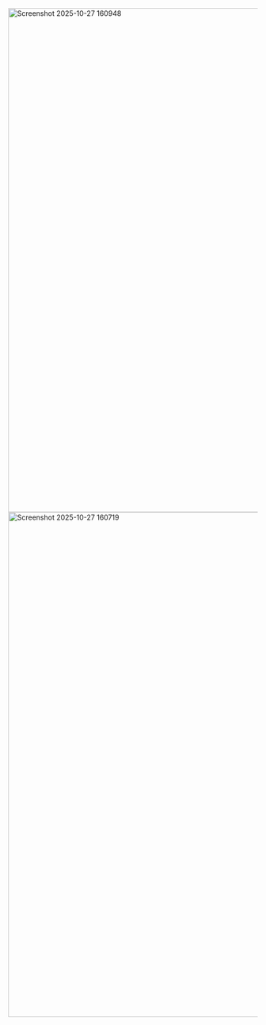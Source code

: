 <img width="1919" height="1018" alt="Screenshot 2025-10-27 160948" src="https://github.com/user-attachments/assets/5d3ce8cd-f42a-493a-94e6-fa204cfe02e6" />
<img width="1919" height="1020" alt="Screenshot 2025-10-27 160719" src="https://github.com/user-attachments/assets/918657e2-6d2b-4cb8-8b81-8a59cabe867c" />
